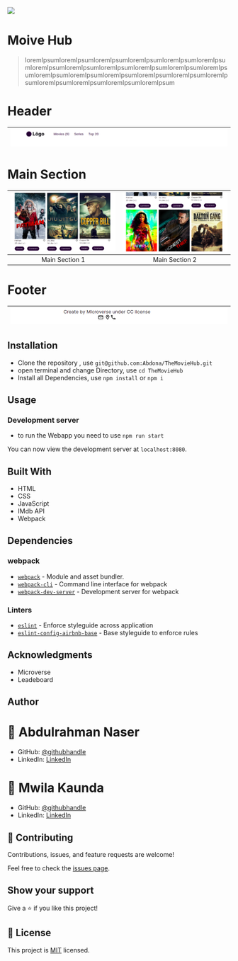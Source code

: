 ![](https://img.shields.io/badge/Microverse-blueviolet)

# Moive Hub

> loremIpsumloremIpsumloremIpsumloremIpsumloremIpsumloremIpsumloremIpsumloremIpsumloremIpsumloremIpsumloremIpsumloremIpsumloremIpsumloremIpsumloremIpsumloremIpsumloremIpsumloremIpsumloremIpsumloremIpsumloremIpsumloremIpsum
> 
# Header

| ![screenshot](./src/Images/Header.png)|
| :------------: |

# Main Section

| ![screenshot](./src/Images/mainsection1.png) | ![screenshot](./src/Images/mainsection2.png) |
| :------------: |:------------: |
|  Main Section 1 | Main Section 2

# Footer

| ![screenshot](./src/Images/Footer.png) |
| :------------: |


## Installation

- Clone the repository , use  `git@github.com:Abdona/TheMovieHub.git` 
- open terminal and change Directory, use `cd TheMovieHub`
- Install all Dependencies, use `npm install` or `npm i`

## Usage

### Development server
- to run the Webapp you need to use `npm run start`

You can now view the development server at `localhost:8080`.

## Built With

- HTML
- CSS
- JavaScript
- IMdb API
- Webpack

## Dependencies

### webpack

- [`webpack`](https://github.com/webpack/webpack) - Module and asset bundler.
- [`webpack-cli`](https://github.com/webpack/webpack-cli) - Command line interface for webpack
- [`webpack-dev-server`](https://github.com/webpack/webpack-dev-server) - Development server for webpack
  
### Linters

- [`eslint`](https://github.com/eslint/eslint) - Enforce styleguide across application
- [`eslint-config-airbnb-base`](https://github.com/airbnb/javascript/tree/master/packages/eslint-config-airbnb-base) - Base styleguide to enforce rules

## Acknowledgments

- Microverse
- Leadeboard

## Author

# 👤 Abdulrahman Naser
- GitHub: [@githubhandle](https://github.com/Abdona)
- LinkedIn: [LinkedIn](https://www.linkedin.com/in/abdulrahman-nasser-2b7173131/)
  
# 👤 Mwila Kaunda
- GitHub: [@githubhandle](https://github.com/softwareengineermwi)
- LinkedIn: [LinkedIn]()

## 🤝 Contributing

Contributions, issues, and feature requests are welcome!

Feel free to check the [issues page]().

## Show your support

Give a ⭐️ if you like this project!

## 📝 License

This project is [MIT]() licensed.
